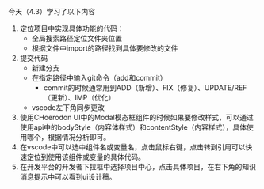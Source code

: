 今天（4.3）学习了以下内容

1. 定位项目中实现具体功能的代码：
   - 全局搜索路径定位文件夹位置
   - 根据文件中import的路径找到具体要修改的文件
2. 提交代码
   - 新建分支
   - 在指定路径中输入git命令（add和commit）
     - commit的时候通常用到ADD（新增）、FIX（修复）、UPDATE/REF（更新）、IMP（优化）
   - vscode左下角同步更改
3. 使用CHoerodon UI中的Modal模态框组件的时候如果要修改样式，可以通过使用api中的bodyStyle（内容体样式）和contentStyle（内容样式），具体使用哪个，根据情况分析即可。
4. 在vscode中可以选中组件名或变量名，点击鼠标右键，点击转到引用可以快速定位到使用该组件或变量的具体代码。
5. 在开发平台的开发者下拉框中选择项目中心，点击具体项目，在右下角的知识消息提示中可以看到ui设计稿。